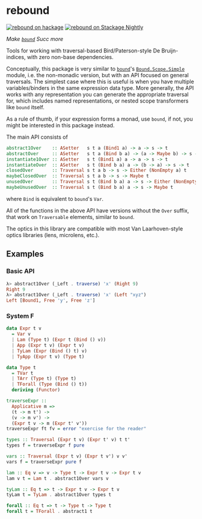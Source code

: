 # rebound
[![rebound on hackage](https://img.shields.io/hackage/v/rebound)](http://hackage.haskell.org/package/rebound)
[![rebound on Stackage Nightly](https://stackage.org/package/rebound/badge/nightly)](https://stackage.org/nightly/package/rebound)

_Make [`bound`](https://github.com/ekmett/bound/) Succ more_

Tools for working with traversal-based Bird/Paterson-style De Bruijn-indices, with zero non-base dependencies.

Conceptually, this package is very similar to [`bound`](https://github.com/ekmett/bound/)'s [`Bound.Scope.Simple`](https://hackage.haskell.org/package/bound-2.0.3/docs/Bound-Scope-Simple.html) module, i.e. the non-monadic version, but with an API focused on general traversals.
The simplest case where this is useful is when you have multiple variables/binders in the same expression data type.
More generally, the API works with any representation you can generate the appropriate traversal for, which includes named representations, or nested scope transformers like `bound` itself.

As a rule of thumb, if your expression forms a monad, use `bound`, if not, you might be interested in this package instead.

The main API consists of

```haskell
abstract1Over    :: ASetter   s t a (Bind1 a) -> a -> s -> t
abstractOver     :: ASetter   s t a (Bind b a) -> (a -> Maybe b) -> s -> t
instantiate1Over :: ASetter   s t (Bind1 a) a -> a -> s -> t
instantiateOver  :: ASetter   s t (Bind b a) a -> (b -> a) -> s -> t
closedOver       :: Traversal s t a b -> s -> Either (NonEmpty a) t
maybeClosedOver  :: Traversal s t a b -> s -> Maybe t
unusedOver       :: Traversal s t (Bind b a) a -> s -> Either (NonEmpty b) t
maybeUnusedOver  :: Traversal s t (Bind b a) a -> s -> Maybe t
```

where `Bind` is equivalent to `bound`'s `Var`.

All of the functions in the above API have versions without the `Over` suffix, that work on `Traversable` elements, similar to `bound`.

The optics in this library are compatible with most Van Laarhoven-style optics libraries (lens, microlens, etc.).

## Examples

### Basic API

```haskell
λ> abstract1Over (_Left . traverse) 'x' (Right 9)
Right 9
λ> abstract1Over (_Left . traverse) 'x' (Left "xyz")
Left [Bound1, Free 'y', Free 'z']
```

### System F

```haskell
data Expr t v
  = Var v
  | Lam (Type t) (Expr t (Bind () v))
  | App (Expr t v) (Expr t v)
  | TyLam (Expr (Bind () t) v)
  | TyApp (Expr t v) (Type t)

data Type t
  = TVar t
  | TArr (Type t) (Type t)
  | TForall (Type (Bind () t))
  deriving (Functor)

traverseExpr ::
  Applicative m =>
  (t -> m t') ->
  (v -> m v') ->
  (Expr t v -> m (Expr t' v'))
traverseExpr ft fv = error "exercise for the reader"

types :: Traversal (Expr t v) (Expr t' v) t t'
types f = traverseExpr f pure

vars :: Traversal (Expr t v) (Expr t v') v v'
vars f = traverseExpr pure f

lam :: Eq v => v -> Type t -> Expr t v -> Expr t v
lam v t = Lam t . abstract1Over vars v

tyLam :: Eq t => t -> Expr t v -> Expr t v
tyLam t = TyLam . abstract1Over types t

forall :: Eq t => t -> Type t -> Type t
forall t = TForall . abstract1 t
```
